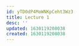 ```yaml
---
id: yTD0dP4MoWNKpCeht3Wz3
title: Lecture 1
desc: ''
updated: 1630119208038
created: 1630119208038
---
```


